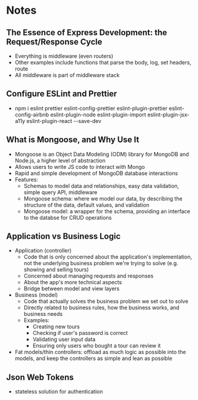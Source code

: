 # Notes

## The Essence of Express Development: the Request/Response Cycle

- Everything is middleware (even routers)
- Other examples include functions that parse the body, log, set headers, route
- All middleware is part of middleware stack

## Configure ESLint and Prettier

- npm i eslint prettier eslint-config-prettier eslint-plugin-prettier eslint-config-airbnb eslint-plugin-node eslint-plugin-import eslint-plugin-jsx-a11y eslint-plugin-react --save-dev

## What is Mongoose, and Why Use It

- Mongoose is an Object Data Modeling (ODM) library for MongoDB and Node.js, a higher level of abstraction
- Allows users to write JS code to interact with Mongo
- Rapid and simple development of MongoDB database interactions
- Features:
  - Schemas to model data and relationships, easy data validation, simple query API, middleware
  - Mongoose schema: where we model our data, by describing the structure of the data, default values, and validation
  - Mongoose model: a wrapper for the schema, providing an interface to the databse for CRUD operations

## Application vs Business Logic

- Application (controller)
  - Code that is only concerned about the application's implementation, not the underlying business problem we're trying to solve (e.g. showing and selling tours)
  - Concerned about managing requests and responses
  - About the app's more technical aspects
  - Bridge between model and view layers
- Business (model)
  - Code that actually solves the business problem we set out to solve
  - Directly related to business rules, how the business works, and business needs
  - Examples:
    - Creating new tours
    - Checking if user's password is correct
    - Validating user input data
    - Ensuring only users who bought a tour can review it
- Fat models/thin controllers: offload as much logic as possible into the models, and keep the controllers as simple and lean as possible

## Json Web Tokens

- stateless solution for authentication
